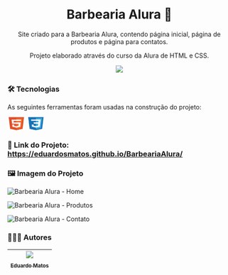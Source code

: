 <h1 align="center"> Barbearia Alura 💈</h1>

<p align="center"> Site criado para a Barbearia Alura, contendo página inicial, página de produtos e página para contatos.</p>
<p align="center"> Projeto elaborado através do curso da Alura de HTML e CSS.</p>

<p align="center">
  <img src="http://img.shields.io/static/v1?label=STATUS&message=CONCLUIDO&color=GREEN&style=for-the-badge"/>
</p>

### 🛠 Tecnologias

As seguintes ferramentas foram usadas na construção do projeto:

<div style="display: inline_block">
  <img align="center" alt="Du-HTML" height="30" width="40" src="https://raw.githubusercontent.com/devicons/devicon/master/icons/html5/html5-original.svg">
  <img align="center" alt="Du-CSS" height="30" width="40" src="https://raw.githubusercontent.com/devicons/devicon/master/icons/css3/css3-original.svg">
</div>

### 🔗 Link do Projeto: https://eduardosmatos.github.io/BarbeariaAlura/

### 🖼️ Imagem do Projeto

![Barbearia Alura - Home](https://user-images.githubusercontent.com/27296909/194438202-2ec8ffe0-9bd6-45dc-9bbb-0e5b57e9777e.png)
<br>

![Barbearia Alura - Produtos](https://user-images.githubusercontent.com/27296909/194438209-3b46ae2b-df48-459a-9be7-0b9400127db5.png)
<br>

![Barbearia Alura - Contato](https://user-images.githubusercontent.com/27296909/194438186-7556fbe8-771f-4faf-ba90-bdb4536ec275.png)

### 🧑🏻‍💻 Autores

| [<img src="https://user-images.githubusercontent.com/27296909/194435978-25df968b-3402-463c-8517-735d959a37c4.jpg" width=115px ><br><sub>Eduardo Matos</sub>](https://github.com/eduardosmatos) |  
| :---: |
